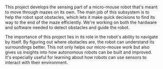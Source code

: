 This project develops the sensing part of a micro-mouse robot that's meant to move through mazes on its own. The main job of this subsystem is to help the robot spot obstacles, which lets it make quick decisions to find its way to the end of the maze efficiently. We're working on both the hardware and software needed to detect obstacles and guide the robot.

The importance of this project lies in its role in the robot's ability to navigate by itself. By figuring out where obstacles are, the robot can understand its surroundings better. This not only helps our micro-mouse work but also gives us insights into how autonomous robots can be built and improved. It's especially useful for learning about how robots can use sensors to interact with their environment.

